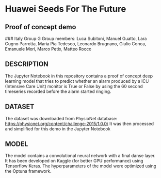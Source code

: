 # Huawei Seeds For The Future
## Proof of concept demo
### Italy Group G
Group members: Luca Subitoni, Manuel Guatto, Lara Cugno Parrotta, Maria Pia Tedesco, Leonardo Brugnano, Giulio Conca, Emanuele Mori, Marco Petix, Matteo Rocco

## DESCRIPTION
The Jupyter Notebook in this repository contains a proof of concept deep learning model that tries to predict whether an alarm produced by a ICU (Intensive Care Unit) monitor is True or False by using the 60 second timeseries recorded before the alarm started ringing.

## DATASET
The dataset was downloaded from PhysioNet database: https://physionet.org/content/challenge-2015/1.0.0/
It was then processed and simplified for this demo in the Jupyter Notebook

## MODEL 
The model contains a convolutional neural network with a final danse layer. It has been developed on Kaggle (for better GPU performance) using Tensorflow Keras. The hyperparameters of the model were optimized using the Optuna framework.

